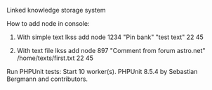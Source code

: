 Linked knowledge storage system


How to add node in console:

1. With simple text
    lkss add node 1234 "Pin bank" "test text" 22 45

2. With text file
    lkss add node 897 "Comment from forum astro.net" /home/texts/first.txt 22 45




Run PHPUnit tests:
Start 10 worker(s).
PHPUnit 8.5.4 by Sebastian Bergmann and contributors.